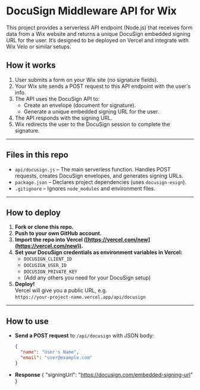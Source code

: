 # DocuSign Middleware API for Wix

This project provides a serverless API endpoint (Node.js) that receives form data from a Wix website and returns a unique DocuSign embedded signing URL for the user. It’s designed to be deployed on Vercel and integrate with Wix Velo or similar setups.

## How it works

1. User submits a form on your Wix site (no signature fields).
2. Your Wix site sends a POST request to this API endpoint with the user's info.
3. The API uses the DocuSign API to:
   - Create an envelope (document for signature).
   - Generate a unique embedded signing URL for the user.
4. The API responds with the signing URL.
5. Wix redirects the user to the DocuSign session to complete the signature.

---

## Files in this repo

- `api/docusign.js` – The main serverless function. Handles POST requests, creates DocuSign envelopes, and generates signing URLs.
- `package.json` – Declares project dependencies (uses `docusign-esign`).
- `.gitignore` – Ignores `node_modules` and environment files.

---

## How to deploy

1. **Fork or clone this repo.**
2. **Push to your own GitHub account.**
3. **Import the repo into Vercel ([https://vercel.com/new](https://vercel.com/new)).**
4. **Set your DocuSign credentials as environment variables in Vercel:**
   - `DOCUSIGN_CLIENT_ID`
   - `DOCUSIGN_USER_ID`
   - `DOCUSIGN_PRIVATE_KEY`
   - (Add any others you need for your DocuSign setup)
5. **Deploy!**  
   Vercel will give you a public URL, e.g.  
   `https://your-project-name.vercel.app/api/docusign`

---

## How to use

- **Send a POST request** to `/api/docusign` with JSON body:
  ```json
  {
    "name": "User's Name",
    "email": "user@example.com"
  }

- **Response**
{
  "signingUrl": "https://docusign.com/embedded-signing-url"
}

